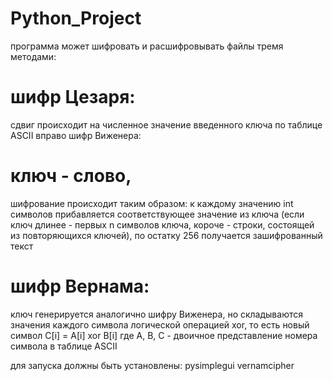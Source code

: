 # Python_Project
программа может шифровать и расшифровывать файлы тремя методами:
# шифр Цезаря:
  сдвиг происходит на численное значение введенного ключа по таблице ASCII вправо
шифр Виженера:
#   ключ - слово,
  шифрование происходит таким образом:  к каждому значению int символов прибавляется соответствующее значение из ключа (если ключ длинее - первых n символов ключа,       короче - строки, состоящей из повторяющихся ключей), по остатку 256 получается зашифрованный текст
# шифр Вернама:
  ключ генерируется аналогично шифру Виженера, но складываются значения каждого символа логической операцией xor, то есть новый символ C[i] = A[i] xor B[i] где А, B, C - двоичное представление номера символа в таблице ASCII
  
  
 для запуска должны быть установлены:
 pysimplegui
 vernamcipher
